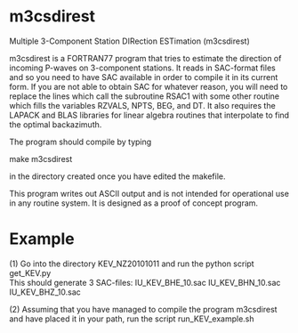# m3csdirest  
Multiple 3-Component Station DIRection ESTimation (m3csdirest)  

m3csdirest is a FORTRAN77 program that tries to estimate the direction of incoming P-waves on 3-component stations.
It reads in SAC-format files and so you need to have SAC available in order to compile it in its current form.
If you are not able to obtain SAC for whatever reason, you will need to replace the lines which call
the subroutine RSAC1 with some other routine which fills the variables RZVALS, NPTS, BEG, and DT.
It also requires the LAPACK and BLAS libraries for linear algebra routines that interpolate to find the
optimal backazimuth.  

The program should compile by typing   

make m3csdirest  

in the directory created once you have edited the makefile.  

This program writes out ASCII output and is not intended for operational use in any routine system.
It is designed as a proof of concept program.  

# Example  

(1) Go into the directory KEV_NZ20101011 and run the python script  get_KEV.py  
    This should generate 3 SAC-files: IU_KEV_BHE_10.sac  IU_KEV_BHN_10.sac  IU_KEV_BHZ_10.sac  

(2) Assuming that you have managed to compile the program m3csdirest and have placed it in your path, run the script run_KEV_example.sh
